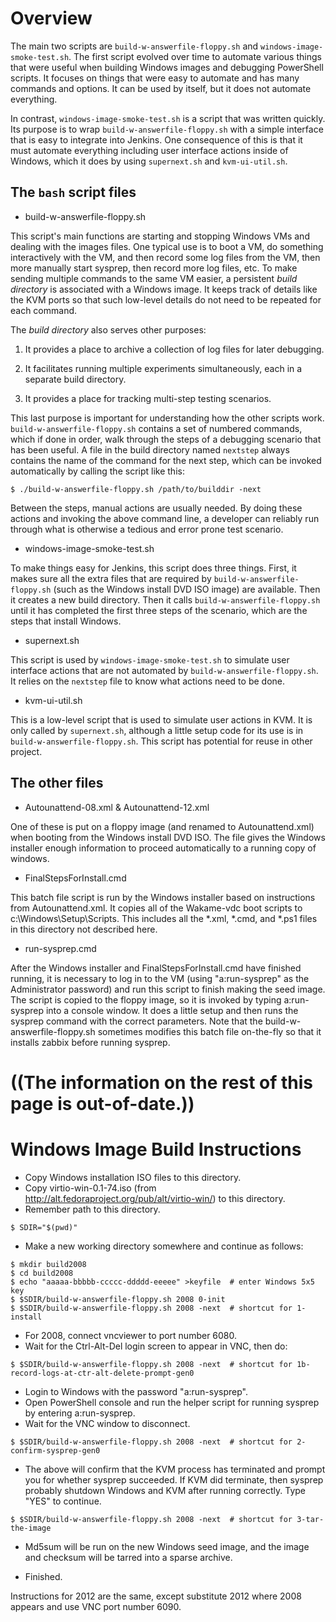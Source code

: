 # Overview

The main two scripts are `build-w-answerfile-floppy.sh` and
`windows-image-smoke-test.sh`.  The first script evolved over time to
automate various things that were useful when building Windows images
and debugging PowerShell scripts.  It focuses on things that were easy
to automate and has many commands and options.  It can be used by
itself, but it does not automate everything.

In contrast, `windows-image-smoke-test.sh` is a script that was
written quickly.  Its purpose is to wrap
`build-w-answerfile-floppy.sh` with a simple interface that is easy to
integrate into Jenkins.  One consequence of this is that it must automate everything
including user interface actions inside of Windows, which it does by
using `supernext.sh` and `kvm-ui-util.sh`.

## The `bash` script files

  * build-w-answerfile-floppy.sh

This script's main functions are starting and stopping Windows VMs and
dealing with the images files.  One typical use is to boot a VM, do
something interactively with the VM, and then record some log files
from the VM, then more manually start sysprep, then record more log
files, etc.  To make sending multiple commands to the same VM easier,
a persistent *build directory* is associated with a Windows image.  It
keeps track of details like the KVM ports so that such low-level
details do not need to be repeated for each command.

The *build directory* also serves other purposes:

  1. It provides a place to archive a collection of log files for later debugging.
  
  2. It facilitates running multiple experiments simultaneously, each
  in a separate build directory.

  3. It provides a place for tracking multi-step testing scenarios.

This last purpose is important for understanding how the other scripts
work.  `build-w-answerfile-floppy.sh` contains a set of numbered
commands, which if done in order, walk through the steps of a
debugging scenario that has been useful.  A file in the build
directory named `nextstep` always contains the name of the command for
the next step, which can be invoked automatically by calling the
script like this:

```
$ ./build-w-answerfile-floppy.sh /path/to/builddir -next
```

Between the steps, manual actions are usually needed.  By doing these
actions and invoking the above command line, a developer can reliably
run through what is otherwise a tedious and error prone test scenario.

  * windows-image-smoke-test.sh

To make things easy for Jenkins, this script does three things.
First, it makes sure all the extra files that are required by
`build-w-answerfile-floppy.sh` (such as the Windows install DVD ISO
image) are available.  Then it creates a new build directory.  Then it
calls `build-w-answerfile-floppy.sh` until it has completed the first
three steps of the scenario, which are the steps that install Windows.

  * supernext.sh

This script is used by `windows-image-smoke-test.sh` to simulate user
interface actions that are not automated by
`build-w-answerfile-floppy.sh`.  It relies on the `nextstep` file to
know what actions need to be done.

  * kvm-ui-util.sh

This is a low-level script that is used to simulate user actions in
KVM.  It is only called by `supernext.sh`, although a little setup
code for its use is in `build-w-answerfile-floppy.sh`.  This script
has potential for reuse in other project.

## The other files

  * Autounattend-08.xml & Autounattend-12.xml

One of these is put on a floppy image (and renamed to
Autounattend.xml) when booting from the Windows install DVD ISO.  The
file gives the Windows installer enough information to proceed
automatically to a running copy of windows.

  * FinalStepsForInstall.cmd

This batch file script is run by the Windows installer based on
instructions from Autounattend.xml.  It copies all of the Wakame-vdc
boot scripts to c:\Windows\Setup\Scripts\.  This includes all the
*.xml, *.cmd, and *.ps1 files in this directory not described here.

  * run-sysprep.cmd

After the Windows installer and FinalStepsForInstall.cmd have finished
running, it is necessary to log in to the VM (using "a:run-sysprep" as
the Administrator password) and run this script to finish making the
seed image.  The script is copied to the floppy image, so it is
invoked by typing a:run-sysprep into a console window.  It does a
little setup and then runs the sysprep command with the correct
parameters.  Note that the build-w-answerfile-floppy.sh sometimes
modifies this batch file on-the-fly so that it installs zabbix before
running sysprep.


# ((The information on the rest of this page is out-of-date.))

Windows Image Build Instructions 
================================

* Copy Windows installation ISO files to this directory.
* Copy virtio-win-0.1-74.iso (from http://alt.fedoraproject.org/pub/alt/virtio-win/) to this directory.
* Remember path to this directory.

```
$ SDIR="$(pwd)"
```

* Make a new working directory somewhere and continue as follows:

```
$ mkdir build2008
$ cd build2008
$ echo "aaaaa-bbbbb-ccccc-ddddd-eeeee" >keyfile  # enter Windows 5x5 key
$ $SDIR/build-w-answerfile-floppy.sh 2008 0-init
$ $SDIR/build-w-answerfile-floppy.sh 2008 -next  # shortcut for 1-install
```

* For 2008, connect vncviewer to port number 6080.
* Wait for the Ctrl-Alt-Del login screen to appear in VNC, then do:

```
$ $SDIR/build-w-answerfile-floppy.sh 2008 -next  # shortcut for 1b-record-logs-at-ctr-alt-delete-prompt-gen0
```
* Login to Windows with the password "a:run-sysprep".
* Open PowerShell console and run the helper script for running sysprep by entering a:run-sysprep.
* Wait for the VNC window to disconnect.

```
$ $SDIR/build-w-answerfile-floppy.sh 2008 -next  # shortcut for 2-confirm-sysprep-gen0
```

* The above will confirm that the KVM process has terminated and prompt
you for whether sysprep succeeded.  If KVM did terminate, then sysprep
probably shutdown Windows and KVM after running correctly.  Type "YES"
to continue.

```
$ $SDIR/build-w-answerfile-floppy.sh 2008 -next  # shortcut for 3-tar-the-image
```

* Md5sum will be run on the new Windows seed image, and the image and checksum will be
tarred into a sparse archive.

* Finished.

Instructions for 2012 are the same, except substitute 2012 where 2008
appears and use VNC port number 6090.
